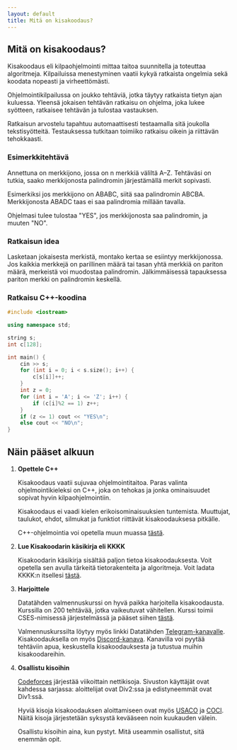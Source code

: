 ```yaml
---
layout: default
title: Mitä on kisakoodaus?
---
```

## Mitä on kisakoodaus?
Kisakoodaus eli kilpaohjelmointi mittaa taitoa suunnitella ja toteuttaa algoritmeja. Kilpailuissa menestyminen vaatii kykyä ratkaista ongelmia sekä koodata nopeasti ja virheettömästi.

Ohjelmointikilpailussa on joukko tehtäviä, jotka täytyy ratkaista tietyn ajan kuluessa. Yleensä jokaisen tehtävän ratkaisu on ohjelma, joka lukee syötteen, ratkaisee tehtävän ja tulostaa vastauksen.

Ratkaisun arvostelu tapahtuu automaattisesti testaamalla sitä joukolla tekstisyötteitä. Testauksessa tutkitaan toimiiko ratkaisu oikein ja riittävän tehokkaasti.


### Esimerkkitehtävä

Annettuna on merkkijono, jossa on n merkkiä väliltä A–Z. Tehtäväsi on tutkia, saako merkkijonosta palindromin järjestämällä merkit sopivasti.

Esimerkiksi jos merkkijono on ABABC, siitä saa palindromin ABCBA. Merkkijonosta ABADC taas ei saa palindromia millään tavalla.

Ohjelmasi tulee tulostaa "YES", jos merkkijonosta saa palindromin, ja muuten "NO".


### Ratkaisun idea

Lasketaan jokaisesta merkistä, montako kertaa se esiintyy merkkijonossa. Jos kaikkia merkkejä on parillinen määrä tai tasan yhtä merkkiä on pariton määrä, merkeistä voi muodostaa palindromin. Jälkimmäisessä tapauksessa pariton merkki on palindromin keskellä.

### Ratkaisu C++-koodina

```c++
#include <iostream>

using namespace std;

string s;
int c[128];

int main() {
    cin >> s;
    for (int i = 0; i < s.size(); i++) {
        c[s[i]]++;
    }
    int z = 0;
    for (int i = 'A'; i <= 'Z'; i++) {
        if (c[i]%2 == 1) z++;
    }
    if (z <= 1) cout << "YES\n";
    else cout << "NO\n";
}
```
## Näin pääset alkuun

1. **Opettele C++**

    Kisakoodaus vaatii sujuvaa ohjelmointitaitoa. Paras valinta ohjelmointikieleksi on C++, joka on tehokas ja jonka ominaisuudet sopivat hyvin kilpaohjelmointiin.

    Kisakoodaus ei vaadi kielen erikoisominaisuuksien tuntemista. Muuttujat, taulukot, ehdot, silmukat ja funktiot riittävät kisakoodauksesa pitkälle.

    C++-ohjelmointia voi opetella muun muassa [tästä](https://tie.koodariksi.fi/).


2. **Lue Kisakoodarin käsikirja eli KKKK**

    Kisakoodarin käsikirja sisältää paljon tietoa kisakoodauksesta. Voit opetella sen avulla tärkeitä tietorakenteita ja algoritmeja. Voit ladata KKKK:n itsellesi [tästä](http://kisakoodaus.fi/kkkk.pdf).


3. **Harjoittele**

    Datatähden valmennuskurssi on hyvä paikka harjoitella kisakoodausta. Kurssilla on 200 tehtävää, jotka vaikeutuvat vähitellen. Kurssi toimii CSES-nimisessä järjestelmässä ja pääset siihen [tästä](https://cses.fi/dt/).

    Valmennuskurssilta löytyy myös linkki Datatähden [Telegram-kanavalle](https://t.me/datatahti). Kisakoodauksella on myös [Discord-kanava](https://discord.gg/Brqv74x). Kanavilla voi pyytää tehtäviin apua, keskustella kisakoodauksesta ja tutustua muihin kisakoodareihin.


4. **Osallistu kisoihin**

    [Codeforces](http://www.codeforces.com/) järjestää viikoittain nettikisoja. Sivuston käyttäjät ovat kahdessa sarjassa: aloittelijat ovat Div2:ssa ja edistyneemmät ovat Div1:ssä.

    Hyviä kisoja kisakoodauksen aloittamiseen ovat myös [USACO](http://www.usaco.org/) ja [COCI](http://hsin.hr/coci/). Näitä kisoja järjestetään syksystä kevääseen noin kuukauden välein.

    Osallistu kisoihin aina, kun pystyt. Mitä useammin osallistut, sitä enemmän opit.